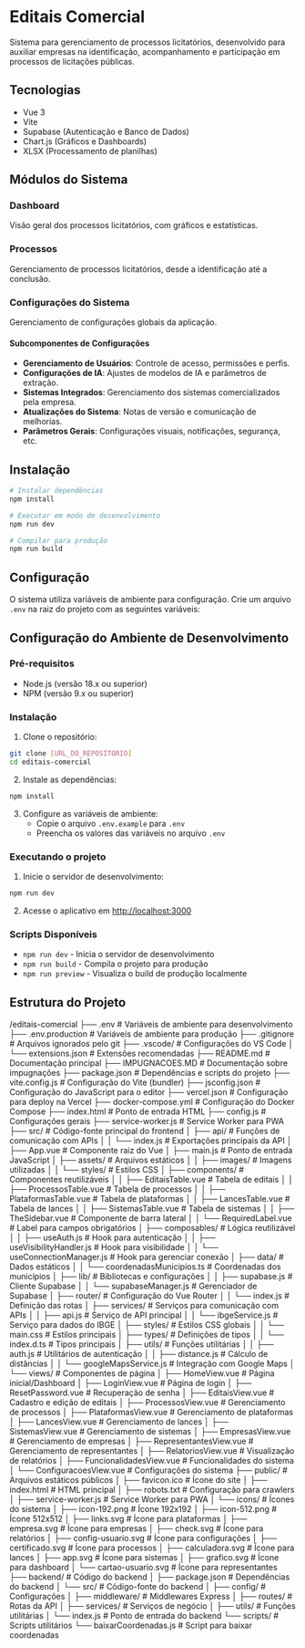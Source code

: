 # Editais Comercial

Sistema para gerenciamento de processos licitatórios, desenvolvido para auxiliar empresas na identificação, acompanhamento e participação em processos de licitações públicas.

## Tecnologias

- Vue 3
- Vite
- Supabase (Autenticação e Banco de Dados)
- Chart.js (Gráficos e Dashboards)
- XLSX (Processamento de planilhas)

## Módulos do Sistema

### Dashboard
Visão geral dos processos licitatórios, com gráficos e estatísticas.

### Processos
Gerenciamento de processos licitatórios, desde a identificação até a conclusão.

### Configurações do Sistema
Gerenciamento de configurações globais da aplicação.

#### Subcomponentes de Configurações
- **Gerenciamento de Usuários**: Controle de acesso, permissões e perfis.
- **Configurações de IA**: Ajustes de modelos de IA e parâmetros de extração.
- **Sistemas Integrados**: Gerenciamento dos sistemas comercializados pela empresa.
- **Atualizações do Sistema**: Notas de versão e comunicação de melhorias.
- **Parâmetros Gerais**: Configurações visuais, notificações, segurança, etc.

## Instalação

```bash
# Instalar dependências
npm install

# Executar em modo de desenvolvimento
npm run dev

# Compilar para produção
npm run build
```

## Configuração

O sistema utiliza variáveis de ambiente para configuração. Crie um arquivo `.env` na raiz do projeto com as seguintes variáveis:

## Configuração do Ambiente de Desenvolvimento

### Pré-requisitos

- Node.js (versão 18.x ou superior)
- NPM (versão 9.x ou superior)

### Instalação

1. Clone o repositório:

```bash
git clone [URL_DO_REPOSITORIO]
cd editais-comercial
```

2. Instale as dependências:

```bash
npm install
```

3. Configure as variáveis de ambiente:
   - Copie o arquivo `.env.example` para `.env`
   - Preencha os valores das variáveis no arquivo `.env`

### Executando o projeto

1. Inicie o servidor de desenvolvimento:

```bash
npm run dev
```

2. Acesse o aplicativo em [http://localhost:3000](http://localhost:3000)

### Scripts Disponíveis

- `npm run dev` - Inicia o servidor de desenvolvimento
- `npm run build` - Compila o projeto para produção
- `npm run preview` - Visualiza o build de produção localmente

## Estrutura do Projeto

/editais-comercial
├── .env                          # Variáveis de ambiente para desenvolvimento
├── .env.production               # Variáveis de ambiente para produção
├── .gitignore                    # Arquivos ignorados pelo git
├── .vscode/                      # Configurações do VS Code
│   └── extensions.json           # Extensões recomendadas
├── README.md                     # Documentação principal
├── IMPUGNACOES.MD                # Documentação sobre impugnações
├── package.json                  # Dependências e scripts do projeto
├── vite.config.js                # Configuração do Vite (bundler)
├── jsconfig.json                 # Configuração do JavaScript para o editor
├── vercel.json                   # Configuração para deploy na Vercel
├── docker-compose.yml            # Configuração do Docker Compose
├── index.html                    # Ponto de entrada HTML
├── config.js                     # Configurações gerais
├── service-worker.js             # Service Worker para PWA
├── src/                          # Código-fonte principal do frontend
│   ├── api/                      # Funções de comunicação com APIs
│   │   └── index.js              # Exportações principais da API
│   ├── App.vue                   # Componente raiz do Vue
│   ├── main.js                   # Ponto de entrada JavaScript
│   ├── assets/                   # Arquivos estáticos
│   │   ├── images/               # Imagens utilizadas
│   │   └── styles/               # Estilos CSS
│   ├── components/               # Componentes reutilizáveis
│   │   ├── EditaisTable.vue      # Tabela de editais
│   │   ├── ProcessosTable.vue    # Tabela de processos
│   │   ├── PlataformasTable.vue  # Tabela de plataformas
│   │   ├── LancesTable.vue       # Tabela de lances
│   │   ├── SistemasTable.vue     # Tabela de sistemas
│   │   ├── TheSidebar.vue        # Componente de barra lateral
│   │   └── RequiredLabel.vue     # Label para campos obrigatórios
│   ├── composables/              # Lógica reutilizável
│   │   ├── useAuth.js            # Hook para autenticação
│   │   ├── useVisibilityHandler.js # Hook para visibilidade
│   │   └── useConnectionManager.js # Hook para gerenciar conexão
│   ├── data/                     # Dados estáticos
│   │   └── coordenadasMunicipios.ts # Coordenadas dos municípios
│   ├── lib/                      # Bibliotecas e configurações
│   │   ├── supabase.js           # Cliente Supabase
│   │   └── supabaseManager.js    # Gerenciador de Supabase
│   ├── router/                   # Configuração do Vue Router
│   │   └── index.js              # Definição das rotas
│   ├── services/                 # Serviços para comunicação com APIs
│   │   ├── api.js                # Serviço de API principal
│   │   └── ibgeService.js        # Serviço para dados do IBGE
│   ├── styles/                   # Estilos CSS globais
│   │   └── main.css              # Estilos principais
│   ├── types/                    # Definições de tipos
│   │   └── index.d.ts            # Tipos principais
│   ├── utils/                    # Funções utilitárias
│   │   ├── auth.js               # Utilitários de autenticação
│   │   ├── distance.js           # Cálculo de distâncias
│   │   └── googleMapsService.js  # Integração com Google Maps
│   └── views/                    # Componentes de página
│       ├── HomeView.vue          # Página inicial/Dashboard
│       ├── LoginView.vue         # Página de login
│       ├── ResetPassword.vue     # Recuperação de senha
│       ├── EditaisView.vue       # Cadastro e edição de editais
│       ├── ProcessosView.vue     # Gerenciamento de processos
│       ├── PlataformasView.vue   # Gerenciamento de plataformas
│       ├── LancesView.vue        # Gerenciamento de lances
│       ├── SistemasView.vue      # Gerenciamento de sistemas
│       ├── EmpresasView.vue      # Gerenciamento de empresas
│       ├── RepresentantesView.vue # Gerenciamento de representantes
│       ├── RelatoriosView.vue    # Visualização de relatórios
│       ├── FuncionalidadesView.vue # Funcionalidades do sistema
│       └── ConfiguracoesView.vue # Configurações do sistema
├── public/                       # Arquivos estáticos públicos
│   ├── favicon.ico               # Ícone do site
│   ├── index.html                # HTML principal
│   ├── robots.txt                # Configuração para crawlers
│   ├── service-worker.js         # Service Worker para PWA
│   └── icons/                    # Ícones do sistema
│       ├── icon-192.png          # Ícone 192x192
│       ├── icon-512.png          # Ícone 512x512
│       ├── links.svg             # Ícone para plataformas
│       ├── empresa.svg           # Ícone para empresas
│       ├── check.svg             # Ícone para relatórios
│       ├── config-usuario.svg    # Ícone para configurações
│       ├── certificado.svg       # Ícone para processos
│       ├── calculadora.svg       # Ícone para lances
│       ├── app.svg               # Ícone para sistemas
│       ├── grafico.svg           # Ícone para dashboard
│       └── cartao-usuario.svg    # Ícone para representantes
├── backend/                      # Código do backend
│   ├── package.json              # Dependências do backend
│   └── src/                      # Código-fonte do backend
│       ├── config/               # Configurações
│       ├── middleware/           # Middlewares Express
│       ├── routes/               # Rotas da API
│       ├── services/             # Serviços de negócio
│       ├── utils/                # Funções utilitárias
│       └── index.js              # Ponto de entrada do backend
└── scripts/                      # Scripts utilitários
    └── baixarCoordenadas.js      # Script para baixar coordenadas
